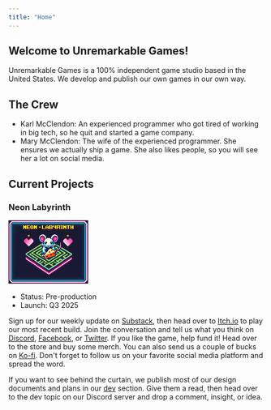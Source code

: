 ```yaml
---
title: "Home"
---
```


## Welcome to Unremarkable Games!
Unremarkable Games is a 100% independent game studio based in the United
States. We develop and publish our own games in our own way.

## The Crew
* Karl McClendon: An experienced programmer who got tired of working in big tech, so he quit and started a game company.
* Mary McClendon: The wife of the experienced programmer. She ensures we actually ship a game. She also likes people, so you will see her a lot on social media.

## Current Projects
### Neon Labyrinth
![Neon Labyrinth Title Tile](/assets/img/neon_labyrinth_title.png)
* Status: Pre-production
* Launch: Q3 2025

Sign up for our weekly update on [Substack](https://substack.com), then head over to [Itch.io](https://itch.io) to play our
most recent build. Join the conversation and tell us what you think on [Discord](https://discord.com),
[Facebook](https://facebook.com), or [Twitter](https://twitter.com). If you like the game, help fund it! Head over to the store
and buy some merch. You can also send us a couple of bucks on [Ko-fi](https://ko-fi.com). Don't forget
to follow us on your favorite social media platform and spread the word.

If you want to see behind the curtain, we publish most of our design documents
and plans in our [dev](/dev.md) section. Give them a read, then head over to the dev topic
on our Discord server and drop a comment, insight, or idea.
